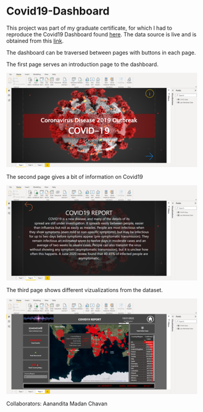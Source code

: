 # Covid19-Dashboard

This project was part of my graduate certificate, for which I had to reproduce the Covid19 Dashboard found [here](https://app.powerbi.com/view?r=eyJrIjoiNjY1YzIyNTYtNzE3MS00M2EzLThjZDEtOTQzY2Q0ODg3ZjViIiwidCI6IjJiZGU2MmUwLTM2YjItNGJkOC1hZTRiLTg0ZTRlOWM0ZDMzOSJ9&amp;pageName=ReportSection8bc4c0915a0943633406). The data source is live and is obtained from this [link](https://raw.githubusercontent.com/CSSEGISandData/COVID-19/master/csse_covid_19_data/csse_covid_19_daily_reports/01-14-2022.csv).

The dashboard can be traversed between pages with buttons in each page.

The first page serves an introduction page to the dashboard.

![Screenshot](https://raw.githubusercontent.com/Christo77793/Covid19-Dashboard/main/Screenshots/Page%201.png)

The second page gives a bit of information on Covid19

![Screenshot](https://raw.githubusercontent.com/Christo77793/Covid19-Dashboard/main/Screenshots/Page%202.png)

The third page shows different vizualizations from the dataset.

![Screenshot](https://raw.githubusercontent.com/Christo77793/Covid19-Dashboard/main/Screenshots/Page%203.png)

Collaborators: Aanandita Madan Chavan
